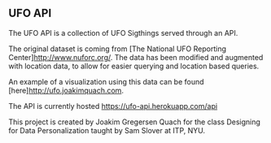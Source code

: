 ## UFO API

The UFO API is a collection of UFO Sigthings served through an API.

The original dataset is coming from [The National UFO Reporting Center]<http://www.nuforc.org/>. The data has been modified and augmented with location data, to allow for easier querying and location based queries.

An example of a visualization using this data can be found [here]<http://ufo.joakimquach.com>.

The API is currently hosted <https://ufo-api.herokuapp.com/api>

This project is created by Joakim Gregersen Quach for the class Designing for Data Personalization taught by Sam Slover at ITP, NYU.
